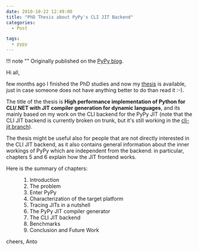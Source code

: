 ```yaml
---
date: 2010-10-22 12:49:00
title: "PhD Thesis about PyPy's CLI JIT Backend"
categories:
  - Post

tags:
  - pypy
---
```


!!! note ""
    Originally published on the [PyPy blog](https://pypy.org/posts/2010/10/phd-thesis-about-pypys-cli-jit-backend-969267841095296323.html).


<html><body><p>Hi all,
</p>
<!-- more -->

<p>few months ago I finished the PhD studies and now my <a class="reference external" href="https://codespeak.net/~antocuni/Cuni_PhD_Thesis.pdf">thesis</a> is available,
just in case someone does not have anything better to do than read it :-).</p>
<p>The title of the thesis is <strong>High performance implementation of Python for
CLI/.NET with JIT compiler generation for dynamic languages</strong>, and its mainly
based on my work on the CLI backend for the PyPy JIT (note that the CLI JIT
backend is currently broken on trunk, but it's still working in the <a class="reference external" href="https://codespeak.net/svn/pypy/branch/cli-jit/">cli-jit
branch</a>).</p>
<p>The thesis might be useful also for people that are not directly interested in
the CLI JIT backend, as it also contains general information about the inner
workings of PyPy which are independent from the backend: in particular,
chapters 5 and 6 explain how the JIT frontend works.</p>
<dl class="docutils">
<dt>Here is the summary of chapters:</dt>
<dd><ol class="first last arabic simple">
<li>Introduction</li>
<li>The problem</li>
<li>Enter PyPy</li>
<li>Characterization of the target platform</li>
<li>Tracing JITs in a nutshell</li>
<li>The PyPy JIT compiler generator</li>
<li>The CLI JIT backend</li>
<li>Benchmarks</li>
<li>Conclusion and Future Work</li>
</ol>
</dd>
</dl>
<p>cheers,
Anto</p></body></html>
